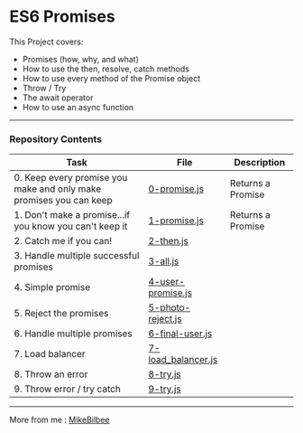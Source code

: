 <h1> ES6 Promises </h1>

This Project covers:
* Promises (how, why, and what)
* How to use the then, resolve, catch methods
* How to use every method of the Promise object
* Throw / Try
* The await operator
* How to use an async function
---
<h3> Repository Contents </h3>

| Task | File | Description |
| ----- | ----- | ----- |
| 0. Keep every promise you make and only make promises you can keep | [0-promise.js]() | Returns a Promise |
| 1. Don't make a promise...if you know you can't keep it | [1-promise.js]() | Returns a Promise |
| 2. Catch me if you can! | [2-then.js]() |  |
| 3. Handle multiple successful promises | [3-all.js]() |  |
| 4. Simple promise | [4-user-promise.js]() |  |
| 5. Reject the promises | [5-photo-reject.js]() |  |
| 6. Handle multiple promises | [6-final-user.js]() |  |
| 7. Load balancer | [7-load_balancer.js]() |  |
| 8. Throw an error | [8-try.js]() |  |
| 9. Throw error / try catch | [9-try.js]() |  |


---

More from me : [MikeBilbee](https://github.com/MikeBilbee)
